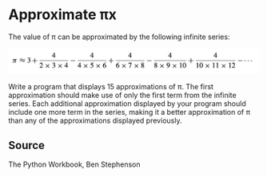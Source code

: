 # Approximate πx

The value of π can be approximated by the following infinite series:

![](./assets/Approximate-pi.png)

Write a program that displays 15 approximations of π. The first approximation should make use of only the first term from the infinite series. Each additional approximation displayed by your program should include one more term in the series, making it a better approximation of π than any of the approximations displayed previously.

## Source

The Python Workbook, Ben Stephenson